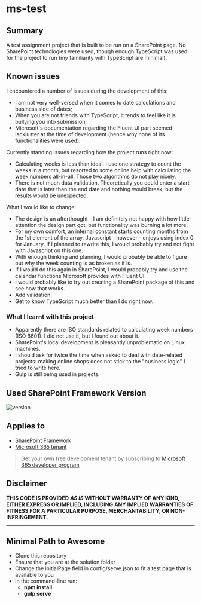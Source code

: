 # ms-test

## Summary

A test assignment project that is built to be run on a SharePoint page. No SharePoint technologies were used,
though enough TypeScript was used for the project to run (my familiarity with TypeScript are minimal).

## Known issues

I encountered a number of issues during the development of this:

-   I am not very well-versed when it comes to date calculations and business side of dates;
-   When you are not friends with TypeScript, it tends to feel like it is bullying you into submission;
-   Microsoft's documentation regarding the Fluent UI part seemed lackluster at the time of development (hence why none of its functionalities were used).

Currently standing issues regarding how the project runs right now:

-   Calculating weeks is less than ideal. I use one strategy to count the weeks in a month, but resorted to some online help with calculating the week numbers all-in-all. Those two algorithms do not play nicely.
-   There is not much data validation. Theoretically you could enter a start date that is later than the end date and nothing would break, but the results would be unexpected.

What I would like to change:

-   The design is an afterthought - I am definitely not happy with how little attention the design part got, but functionality was burning a lot more.
-   For my own comfort, an internal constant starts counting months from the 1st element of the array. Javascript - however - enjoys using index 0 for January. If I planned to rewrite this, I would probably try and not fight with Javascript on this one.
-   With enough thinking and planning, I would probably be able to figure out why the week counting is as broken as it is.
-   If I would do this again in SharePoint, I would probably try and use the calendar functions Microsoft provides with Fluent UI.
-   I would probably like to try out creating a SharePoint package of this and see how that works.
-   Add validation.
-   Get to know TypeScript much better than I do right now.

### What I learnt with this project

-   Apparently there are ISO standards related to calculating week numbers (ISO 8601). I did not use it, but I found out about it.
-   SharePoint's local development is pleasantly unproblematic on Linux machines.
-   I should ask for twice the time when asked to deal with date-related projects: making online shops does not stick to the "business logic" I tried to write here.
-   Gulp is still being used in projects.

## Used SharePoint Framework Version

![version](https://img.shields.io/badge/version-1.16.1-green.svg)

## Applies to

-   [SharePoint Framework](https://aka.ms/spfx)
-   [Microsoft 365 tenant](https://docs.microsoft.com/en-us/sharepoint/dev/spfx/set-up-your-developer-tenant)

> Get your own free development tenant by subscribing to [Microsoft 365 developer program](http://aka.ms/o365devprogram)

## Disclaimer

**THIS CODE IS PROVIDED _AS IS_ WITHOUT WARRANTY OF ANY KIND, EITHER EXPRESS OR IMPLIED, INCLUDING ANY IMPLIED WARRANTIES OF FITNESS FOR A PARTICULAR PURPOSE, MERCHANTABILITY, OR NON-INFRINGEMENT.**

---

## Minimal Path to Awesome

-   Clone this repository
-   Ensure that you are at the solution folder
-   Change the initialPage field in config/serve.json to fit a test page that is available to you
-   in the command-line run:
    -   **npm install**
    -   **gulp serve**
